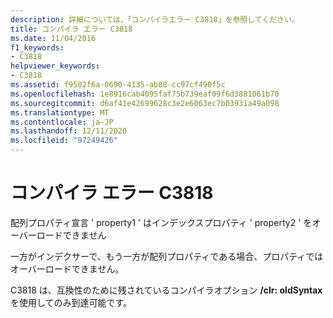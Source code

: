 ```yaml
---
description: 詳細については、「コンパイラエラー C3818」を参照してください。
title: コンパイラ エラー C3818
ms.date: 11/04/2016
f1_keywords:
- C3818
helpviewer_keywords:
- C3818
ms.assetid: f9502f6a-0690-4135-ab88-cc97cf490f5c
ms.openlocfilehash: 1e8916cab4095faf75b739eaf09f6d3881061b70
ms.sourcegitcommit: d6af41e42699628c3e2e6063ec7b03931a49a098
ms.translationtype: MT
ms.contentlocale: ja-JP
ms.lasthandoff: 12/11/2020
ms.locfileid: "97249426"
---
```

# <a name="compiler-error-c3818"></a>コンパイラ エラー C3818

配列プロパティ宣言 ' property1 ' はインデックスプロパティ ' property2 ' をオーバーロードできません

一方がインデクサーで、もう一方が配列プロパティである場合、プロパティではオーバーロードできません。

C3818 は、互換性のために残されているコンパイラオプション **/clr: oldSyntax** を使用してのみ到達可能です。
